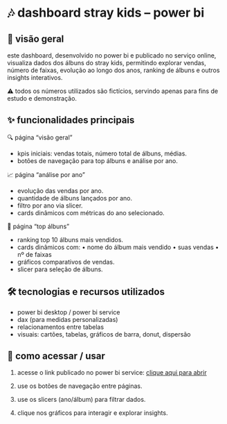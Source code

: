 # 🎶 dashboard stray kids – power bi

## 📌 visão geral
este dashboard, desenvolvido no power bi e publicado no serviço online, visualiza dados dos álbuns do stray kids, permitindo explorar vendas, número de faixas, evolução ao longo dos anos, ranking de álbuns e outros insights interativos.

⚠️ todos os números utilizados são fictícios, servindo apenas para fins de estudo e demonstração.


## ✨ funcionalidades principais

🔍 página “visão geral”
 - kpis iniciais: vendas totais, número total de álbuns, médias.
 - botões de navegação para top álbuns e análise por ano.

📈 página “análise por ano”
 - evolução das vendas por ano.
 - quantidade de álbuns lançados por ano.
 - filtro por ano via slicer.
 - cards dinâmicos com métricas do ano selecionado.

🥇 página “top álbuns”
 - ranking top 10 álbuns mais vendidos.
 - cards dinâmicos com:
     • nome do álbum mais vendido
     • suas vendas
     • nº de faixas
 - gráficos comparativos de vendas.
 - slicer para seleção de álbuns.


## 🛠️ tecnologias e recursos utilizados
 - power bi desktop / power bi service
 - dax (para medidas personalizadas)
 - relacionamentos entre tabelas
 - visuais: cartões, tabelas, gráficos de barra, donut, dispersão


## 🚀 como acessar / usar
 1. acesse o link publicado no power bi service: [clique aqui para abrir](https://app.powerbi.com/groups/me/reports/eab2b503-5338-4470-b2ce-40b1930f0ad7/ad92be321991c772799f?experience=power-bi)

 2. use os botões de navegação entre páginas.
 3. use os slicers (ano/álbum) para filtrar dados.
 4. clique nos gráficos para interagir e explorar insights.

